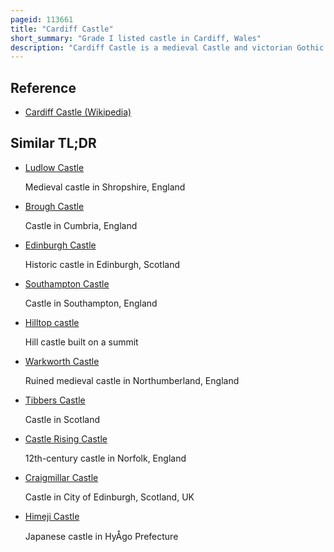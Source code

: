 ```yaml
---
pageid: 113661
title: "Cardiff Castle"
short_summary: "Grade I listed castle in Cardiff, Wales"
description: "Cardiff Castle is a medieval Castle and victorian Gothic Revival Mansion located in the City Centre of Cardiff, Wales. The original Motte and Bailey Castle was built by norman Invaders in the late 11th Century on Top of a Roman Fort in the 3rd. The castle was commissioned either by William the Conqueror or by Robert Fitzhamon, and formed the heart of the medieval town of Cardiff and the Marcher Lord territory of Glamorgan. In the 12th Century the Castle began to be rebuilt in Stone probably by Robert of Gloucester with a Shell Keep and substantial Defensive Walls being built. In the second Half of the 13th Century further Work was supervised by the 6th Earl of Gloucester. Cardiff Castle was repeatedly involved in the Conflicts between the Anglo-Normans and the Welsh, being attacked several Times in the 12th Century, and stormed in 1404 during the Revolt of Owain Glyndŵr."
---
```


## Reference

- [Cardiff Castle (Wikipedia)](https://en.wikipedia.org/?curid=113661)

## Similar TL;DR

- [Ludlow Castle](/tldr/en/ludlow-castle)

  Medieval castle in Shropshire, England

- [Brough Castle](/tldr/en/brough-castle)

  Castle in Cumbria, England

- [Edinburgh Castle](/tldr/en/edinburgh-castle)

  Historic castle in Edinburgh, Scotland

- [Southampton Castle](/tldr/en/southampton-castle)

  Castle in Southampton, England

- [Hilltop castle](/tldr/en/hilltop-castle)

  Hill castle built on a summit

- [Warkworth Castle](/tldr/en/warkworth-castle)

  Ruined medieval castle in Northumberland, England

- [Tibbers Castle](/tldr/en/tibbers-castle)

  Castle in Scotland

- [Castle Rising Castle](/tldr/en/castle-rising-castle)

  12th-century castle in Norfolk, England

- [Craigmillar Castle](/tldr/en/craigmillar-castle)

  Castle in City of Edinburgh, Scotland, UK

- [Himeji Castle](/tldr/en/himeji-castle)

  Japanese castle in HyÅgo Prefecture
